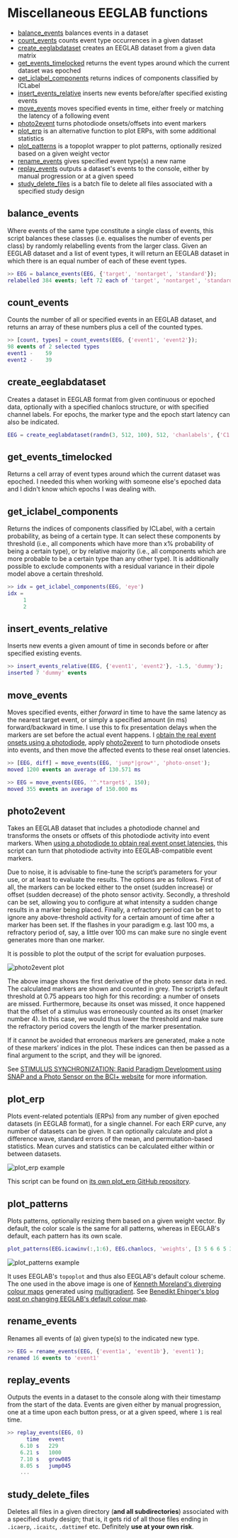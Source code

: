 # Miscellaneous EEGLAB functions

- [balance_events](#balance_events) balances events in a dataset
- [count_events](#count_events) counts event type occurrences in a given dataset
- [create_eeglabdataset](#create_eeglabdataset) creates an EEGLAB dataset from a given data matrix
- [get_events_timelocked](#get_events_timelocked) returns the event types around which the current dataset was epoched
- [get_iclabel_components](#get_iclabel_components) returns indices of components classified by ICLabel
- [insert_events_relative](#insert_events_relative) inserts new events before/after specified existing events
- [move_events](#move_events) moves specified events in time, either freely or matching the latency of a following event
- [photo2event](#photo2event) turns photodiode onsets/offsets into event markers
- [plot_erp](#plot_erp) is an alternative function to plot ERPs, with some additional statistics
- [plot_patterns](#plot_patterns) is a topoplot wrapper to plot patterns, optionally resized based on a given weight vector
- [rename_events](#rename_events) gives specified event type(s) a new name
- [replay_events](#replay_events) outputs a dataset's events to the console, either by manual progression or at a given speed
- [study_delete_files](#study_delete_files) is a batch file to delete all files associated with a specified study design


## balance_events
Where events of the same type constitute a single class of events, this script balances these classes (i.e. equalises the number of events per class) by randomly relabelling events from the larger class. Given an EEGLAB dataset and a list of event types, it will return an EEGLAB dataset in which there is an equal number of each of these event types. 

```matlab
>> EEG = balance_events(EEG, {'target', 'nontarget', 'standard'});
relabelled 384 events; left 72 each of 'target', 'nontarget', 'standard'
````


## count_events
Counts the number of all or specified events in an EEGLAB dataset, and returns an array of these numbers plus a cell of the counted types.

```matlab
>> [count, types] = count_events(EEG, {'event1', 'event2'});
98 events of 2 selected types
event1 -    59
event2 -    39
```


## create_eeglabdataset
Creates a dataset in EEGLAB format from given continuous or epoched data, optionally with a specified chanlocs structure, or with specified channel labels. For epochs, the marker type and the epoch start latency can also be indicated.

```matlab
EEG = create_eeglabdataset(randn(3, 512, 100), 512, 'chanlabels', {'C1', 'C2', 'C3'}, 'xmin', -0.2);
```


## get_events_timelocked
Returns a cell array of event types around which the current dataset was epoched. I needed this when working with someone else's epoched data and I didn't know which epochs I was dealing with.


## get_iclabel_components
Returns the indices of components classified by ICLabel, with a certain probability, as being of a certain type. It can select these components by threshold (i.e., all components which have more than x% probability of being a certain type), or by relative majority (i.e., all components which are more probable to be a certain type than any other type). It is additionally possible to exclude components with a residual variance in their dipole model above a certain threshold.

```matlab
>> idx = get_iclabel_components(EEG, 'eye')
idx =
     1
     2
```


## insert_events_relative
Inserts new events a given amount of time in seconds before or after specified existing events. 

```matlab
>> insert_events_relative(EEG, {'event1', 'event2'}, -1.5, 'dummy');
inserted 7 'dummy' events
```


## move_events
Moves specified events, either _forward_ in time to have the same latency as the nearest target event, or simply a specified amount (in ms) forward/backward in time. I use this to fix presentation delays when the markers are set before the actual event happens. I [obtain the real event onsets using a photodiode](https://bci.plus/photosensor), apply [photo2event](#photo2event) to turn photodiode onsets into events, and then move the affected events to these real onset latencies.

```matlab
>> [EEG, diff] = move_events(EEG, 'jump*|grow*', 'photo-onset');
moved 1200 events an average of 130.571 ms

>> EEG = move_events(EEG, '^.*target$', 150);
moved 355 events an average of 150.000 ms
```


## photo2event
Takes an EEGLAB dataset that includes a photodiode channel and transforms the onsets or offsets of this photodiode activity into event markers. When [using a photodiode to obtain real event onset latencies](https://bci.plus/photosensor), this script can turn that photodiode activity into EEGLAB-compatible event markers.

Due to noise, it is advisable to fine-tune the script’s parameters for your use, or at least to evaluate the results. The options are as follows. First of all, the markers can be locked either to the onset (sudden increase) or offset (sudden decrease) of the photo sensor activity. Secondly, a threshold can be set, allowing you to configure at what intensity a sudden change results in a marker being placed. Finally, a refractory period can be set to ignore any above-threshold activity for a certain amount of time after a marker has been set. If the flashes in your paradigm e.g. last 100 ms, a refractory period of, say, a little over 100 ms can make sure no single event generates more than one marker.

It is possible to plot the output of the script for evaluation purposes.

![photo2event plot](./photo2event.png)

The above image shows the first derivative of the photo sensor data in red. The calculated markers are shown and counted in grey. The script’s default threshold at 0.75 appears too high for this recording: a number of onsets are missed. Furthermore, because its onset was missed, it once happened that the offset of a stimulus was erroneously counted as its onset (marker number 4). In this case, we would thus lower the threshold and make sure the refractory period covers the length of the marker presentation.

If it cannot be avoided that erroneous markers are generated, make a note of these markers’ indices in the plot. These indices can then be passed as a final argument to the script, and they will be ignored.

See [STIMULUS SYNCHRONIZATION: Rapid Paradigm Development using SNAP and a Photo Sensor on the BCI+ website](https://bci.plus/photosensor) for more information.


## plot_erp
Plots event-related potentials (ERPs) from any number of given epoched datasets (in EEGLAB format), for a single channel. For each ERP curve, any number of datasets can be given. It can optionally calculate and plot a difference wave, standard errors of the mean, and permutation-based statistics. Mean curves and statistics can be calculated either within or between datasets.

![plot_erp example](https://raw.githubusercontent.com/lrkrol/plot_erp/master/plot_erp-diff.png)

This script can be found on [its own plot_erp GitHub repository](https://github.com/lrkrol/plot_erp).


## plot_patterns
Plots patterns, optionally resizing them based on a given weight vector. By default, the color scale is the same for all patterns, whereas in EEGLAB's default, each pattern has its own scale.

```matlab
plot_patterns(EEG.icawinv(:,1:6), EEG.chanlocs, 'weights', [3 5 6 6 5 3]);
```

![plot_patterns example](./plot_patterns.png)

It uses EEGLAB's `topoplot` and thus also EEGLAB's default colour scheme. The one used in the above image is one of [Kenneth Moreland's diverging colour maps](https://www.kennethmoreland.com/color-maps) generated using [multigradient](https://github.com/lrkrol/multigradient). See [Benedikt Ehinger's blog post on changing EEGLAB's default colour map](https://benediktehinger.de/blog/science/eeglab-gracefully-overwrite-the-default-colormap).


## rename_events

Renames all events of (a) given type(s) to the indicated new type.

```matlab
>> EEG = rename_events(EEG, {'event1a', 'event1b'}, 'event1');
renamed 16 events to 'event1'
```


## replay_events

Outputs the events in a dataset to the console along with their timestamp from the start of the data. Events are given either by manual progression, one at a time upon each button press, or at a given speed, where `1` is real time.

```matlab
>> replay_events(EEG, 0)
      time   event
    6.10 s   229
    6.21 s   1000
    7.10 s   grow085
    8.05 s   jump045
    ...
```


## study_delete_files
Deletes all files in a given directory (**and all subdirectories**) associated with a specified study design; that is, it gets rid of all those files ending in `.icaerp`, `.icaitc`, `.dattimef` etc.  Definitely **use at your own risk**.